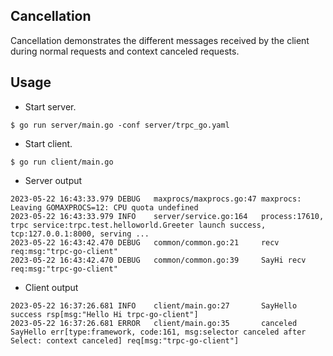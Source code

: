 ## Cancellation

Cancellation demonstrates the different messages received by the client during normal requests and context canceled requests. 

## Usage

* Start server.

```shell
$ go run server/main.go -conf server/trpc_go.yaml
```

* Start client.

```shell
$ go run client/main.go
```

* Server output

```
2023-05-22 16:43:33.979 DEBUG   maxprocs/maxprocs.go:47 maxprocs: Leaving GOMAXPROCS=12: CPU quota undefined
2023-05-22 16:43:33.979 INFO    server/service.go:164   process:17610, trpc service:trpc.test.helloworld.Greeter launch success, tcp:127.0.0.1:8000, serving ...
2023-05-22 16:43:42.470 DEBUG   common/common.go:21     recv req:msg:"trpc-go-client"
2023-05-22 16:43:42.470 DEBUG   common/common.go:39     SayHi recv req:msg:"trpc-go-client"
```

* Client output

```
2023-05-22 16:37:26.681 INFO    client/main.go:27       SayHello success rsp[msg:"Hello Hi trpc-go-client"]
2023-05-22 16:37:26.681 ERROR   client/main.go:35       canceled SayHello err[type:framework, code:161, msg:selector canceled after Select: context canceled] req[msg:"trpc-go-client"]
```